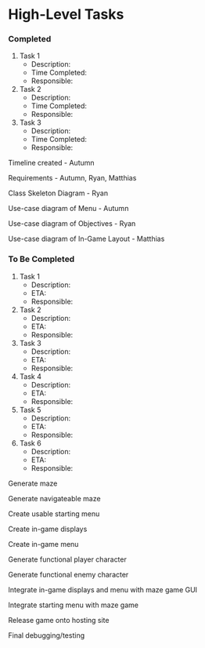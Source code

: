 # High-Level Tasks

### Completed
1. Task 1
    - Description:
    - Time Completed:
    - Responsible: 
2. Task 2
    - Description:
    - Time Completed:
    - Responsible: 
3. Task 3
    - Description:
    - Time Completed:
    - Responsible: 

Timeline created - Autumn

Requirements - Autumn, Ryan, Matthias

Class Skeleton Diagram - Ryan

Use-case diagram of Menu - Autumn

Use-case diagram of Objectives - Ryan

Use-case diagram of In-Game Layout - Matthias


### To Be Completed

1. Task 1
    - Description:
    - ETA:
    - Responsible: 
2. Task 2
    - Description:
    - ETA:
    - Responsible: 
3. Task 3
    - Description:
    - ETA:
    - Responsible: 
4. Task 4
    - Description:
    - ETA:
    - Responsible: 
5. Task 5
    - Description:
    - ETA:
    - Responsible: 
6. Task 6
    - Description:
    - ETA:
    - Responsible: 

Generate maze

Generate navigateable maze

Create usable starting menu

Create in-game displays

Create in-game menu

Generate functional player character

Generate functional enemy character

Integrate in-game displays and menu with maze game GUI

Integrate starting menu with maze game

Release game onto hosting site

Final debugging/testing

